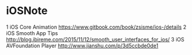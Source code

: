 # iOSNote
1 iOS Core Animation https://www.gitbook.com/book/zsisme/ios-/details
2 iOS Smooth App Tips http://blog.ibireme.com/2015/11/12/smooth_user_interfaces_for_ios/
3 iOS AVFoundation Player http://www.jianshu.com/p/3d5ccbde0de1

